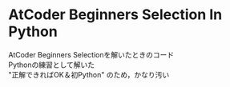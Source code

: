 # AtCoder Beginners Selection In Python
AtCoder Beginners Selectionを解いたときのコード<br>
Pythonの練習として解いた<br>
"正解できればOK＆初Python" のため，かなり汚い
